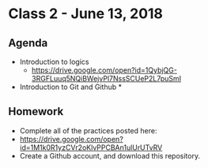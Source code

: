 # Class 2 - June 13, 2018

## Agenda

* Introduction to logics
  * https://drive.google.com/open?id=1QybjQG-3RGFLuuq5NQiBWejvPl7NssSCUeP2L7puSmI
* Introduction to Git and Github
  * 


## Homework

* Complete all of the practices posted here:
*  https://drive.google.com/open?id=1M1k0R1yzCVr2oKlvPPCBAn1ulUrUTvRV
* Create a Github account, and download this repository.